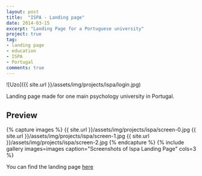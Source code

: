 ```yaml
---
layout: post
title:  "ISPA - Landing page"
date: 2014-03-15
excerpt: "Landing Page for a Portuguese university"
project: true
tag:
- landing page 
- education
- ISPA
- Portugal
comments: true
---
```


![Uzo]({{ site.url }}/assets/img/projects/ispa/login.jpg)     
     
 Landing page made for one main psychology university in Portugal.

## Preview

{% capture images %}
	{{ site.url }}/assets/img/projects/ispa/screen-0.jpg
	{{ site.url }}/assets/img/projects/ispa/screen-1.jpg
	{{ site.url }}/assets/img/projects/ispa/screen-2.jpg
{% endcapture %}
{% include gallery images=images caption="Screenshots of Ispa Landing Page" cols=3 %}
       
You can find the landing page [here](http://ispa.cursos-imf.com/)
